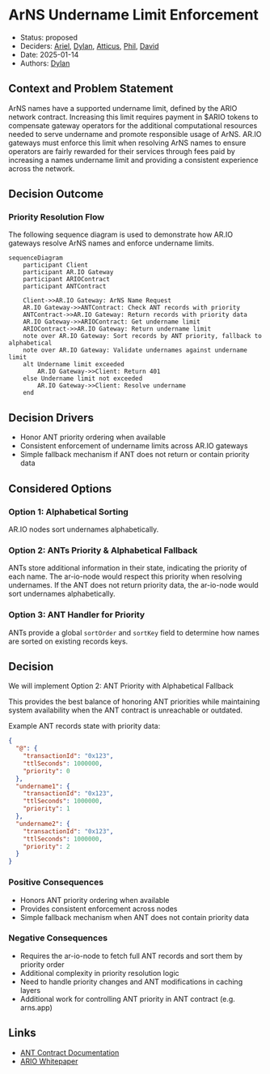 # ArNS Undername Limit Enforcement

- Status: proposed
- Deciders: [Ariel], [Dylan], [Atticus], [Phil], [David]
- Date: 2025-01-14
- Authors: [Dylan]

## Context and Problem Statement

ArNS names have a supported undername limit, defined by the ARIO network contract. Increasing this limit requires payment in $ARIO tokens to compensate gateway operators for the additional computational resources needed to serve undername and promote responsible usage of ArNS. AR.IO gateways must enforce this limit when resolving ArNS names to ensure operators are fairly rewarded for their services through fees paid by increasing a names undername limit and providing a consistent experience across the network.

## Decision Outcome

### Priority Resolution Flow

The following sequence diagram is used to demonstrate how AR.IO gateways resolve ArNS names and enforce undername limits.

```mermaid
sequenceDiagram
    participant Client
    participant AR.IO Gateway
    participant ARIOContract
    participant ANTContract

    Client->>AR.IO Gateway: ArNS Name Request
    AR.IO Gateway->>ANTContract: Check ANT records with priority
    ANTContract->>AR.IO Gateway: Return records with priority data
    AR.IO Gateway->>ARIOContract: Get undername limit
    ARIOContract->>AR.IO Gateway: Return undername limit
    note over AR.IO Gateway: Sort records by ANT priority, fallback to alphabetical
    note over AR.IO Gateway: Validate undernames against undername limit
    alt Undername limit exceeded
        AR.IO Gateway->>Client: Return 401
    else Undername limit not exceeded
        AR.IO Gateway->>Client: Resolve undername
    end
```

## Decision Drivers

- Honor ANT priority ordering when available
- Consistent enforcement of undername limits across AR.IO gateways
- Simple fallback mechanism if ANT does not return or contain priority data

## Considered Options

### Option 1: Alphabetical Sorting

AR.IO nodes sort undernames alphabetically.

### Option 2: ANTs Priority & Alphabetical Fallback

ANTs store additional information in their state, indicating the priority of each name. The ar-io-node would respect this priority when resolving undernames. If the ANT does not return priority data, the ar-io-node would sort undernames alphabetically.

### Option 3: ANT Handler for Priority

ANTs provide a global `sortOrder` and `sortKey` field to determine how names are sorted on existing records keys.

## Decision

We will implement Option 2: ANT Priority with Alphabetical Fallback

This provides the best balance of honoring ANT priorities while maintaining system availability when the ANT contract is unreachable or outdated.

Example ANT records state with priority data:

```json
{
  "@": {
    "transactionId": "0x123",
    "ttlSeconds": 1000000,
    "priority": 0
  },
  "undername1": {
    "transactionId": "0x123",
    "ttlSeconds": 1000000,
    "priority": 1
  },
  "undername2": {
    "transactionId": "0x123",
    "ttlSeconds": 1000000,
    "priority": 2
  }
}
```

### Positive Consequences

- Honors ANT priority ordering when available
- Provides consistent enforcement across nodes
- Simple fallback mechanism when ANT does not contain priority data

### Negative Consequences

- Requires the ar-io-node to fetch full ANT records and sort them by priority order
- Additional complexity in priority resolution logic
- Need to handle priority changes and ANT modifications in caching layers
- Additional work for controlling ANT priority in ANT contract (e.g. arns.app)

## Links

- [ANT Contract Documentation](https://ar.io/ant)
- [ARIO Whitepaper](https://whitepaper.ar.io)

[Ariel]: https://github.com/arielmelendez
[David]: https://github.com/djwhitt
[Dylan]: https://github.com/dtfiedler
[Atticus]: https://github.com/atticusofsparta
[Phil]: https://github.com/vilenarios
